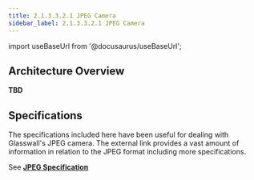 ```yaml
--- 
title: 2.1.3.3.2.1 JPEG Camera
sidebar_label: 2.1.3.3.2.1 JPEG Camera
---
```


import useBaseUrl from '@docusaurus/useBaseUrl';

## Architecture Overview
**TBD**

## Specifications
The specifications included here have been useful for dealing with Glasswall's JPEG camera. The external link provides 
a vast amount of information in relation to the JPEG format including more specifications.

See [**JPEG Specification**](../../../../../8-related/8_1-specifications/8_1_3-jpeg/8_1_3_1-jpeg.md)

